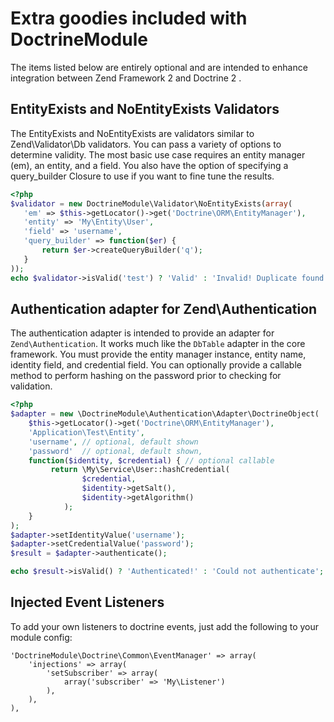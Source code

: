 # Extra goodies included with DoctrineModule
The items listed below are entirely optional and are intended to enhance integration between Zend Framework 2 and
Doctrine 2 .

## EntityExists and NoEntityExists Validators
The EntityExists and NoEntityExists are validators similar to Zend\Validator\Db validators. You can
pass a variety of options to determine validity. The most basic use case requires an entity manager (em),
an entity, and a field. You also have the option of specifying a query_builder Closure to use if you
want to fine tune the results.

```php
<?php
$validator = new DoctrineModule\Validator\NoEntityExists(array(
   'em' => $this->getLocator()->get('Doctrine\ORM\EntityManager'),
   'entity' => 'My\Entity\User',
   'field' => 'username',
   'query_builder' => function($er) {
       return $er->createQueryBuilder('q');
   }
));
echo $validator->isValid('test') ? 'Valid' : 'Invalid! Duplicate found!';
```

## Authentication adapter for Zend\Authentication
The authentication adapter is intended to provide an adapter for `Zend\Authentication`. It works much
like the `DbTable` adapter in the core framework. You must provide the entity manager instance,
entity name, identity field, and credential field. You can optionally provide a callable method
to perform hashing on the password prior to checking for validation.

```php
<?php
$adapter = new \DoctrineModule\Authentication\Adapter\DoctrineObject(
    $this->getLocator()->get('Doctrine\ORM\EntityManager'),
    'Application\Test\Entity',
    'username', // optional, default shown
    'password'  // optional, default shown,
    function($identity, $credential) { // optional callable
         return \My\Service\User::hashCredential(
                $credential,
                $identity->getSalt(),
                $identity->getAlgorithm()
            );
    }
);
$adapter->setIdentityValue('username');
$adapter->setCredentialValue('password');
$result = $adapter->authenticate();

echo $result->isValid() ? 'Authenticated!' : 'Could not authenticate';
```
## Injected Event Listeners
To add your own listeners to doctrine events, just add the following to your module config:

    'DoctrineModule\Doctrine\Common\EventManager' => array(
        'injections' => array(
            'setSubscriber' => array(
                array('subscriber' => 'My\Listener')
            ),
        ),
    ),